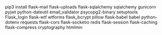 pip3 install flask-mail flask-uploads flask-sqlalchemy sqlalchemy gunicorn pyjwt python-dateutil email_validator psycopg2-binary setuptools Flask_login flask-wtf wtforms flask_bcrypt pillow flask-babel babel python-dotenv requests flask-cors flask-socketio redis flask-session flask-caching flask-compress cryptography htmlmin